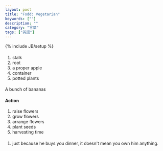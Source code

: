 ```yaml
---
layout: post
title: "Fodd: Vegetarian"
keywords: [""]
description: ""
category: "言葉"
tags: ["英語"]
---
```

{% include JB/setup %}

#### 
1. stalk
2. root
3. a proper apple
4. container
5. potted plants

####
A bunch of bananas

#### Action
1. raise flowers
2. grow flowers
3. arrange flowers
4. plant seeds
5. harvesting time

####
1. just because he buys you dinner, it doesn't mean you own him anything.
